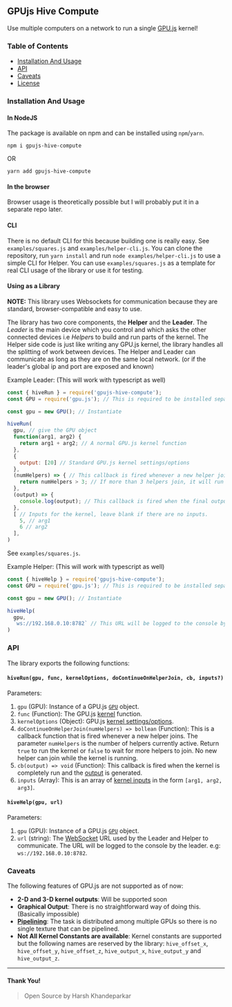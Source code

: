 ## GPUjs Hive Compute
Use multiple computers on a network to run a single [GPU.js](https://github.com/gpujs/gpu.js) kernel!

### Table of Contents
- [Installation And Usage](#installation-and-usage)
- [API](#api)
- [Caveats](#caveats)
- [License](LICENSE)

### Installation And Usage
#### In NodeJS
The package is available on npm and can be installed using `npm`/`yarn`.
```
npm i gpujs-hive-compute
```
OR
```
yarn add gpujs-hive-compute
```

#### In the browser
Browser usage is theoretically possible but I will probably put it in a separate repo later.

#### CLI
There is no default CLI for this because building one is really easy. See `examples/squares.js` and `examples/helper-cli.js`.
You can clone the repository, run `yarn install` and run `node examples/helper-cli.js` to use a simple CLI for Helper. You can use `examples/squares.js` as a template for real CLI usage of the library or use it for testing.

#### Using as a Library
**NOTE:** This library uses Websockets for communication because they are standard, browser-compatible and easy to use.

The library has two core components, the **Helper** and the **Leader**. The *Leader* is the main device which you control and which asks the other connected devices i.e *Helper*s to build and run parts of the kernel. The Helper side code is just like writing any GPU.js kernel, the library handles all the splitting of work between devices. The Helper and Leader can communicate as long as they are on the same local network. (or if the leader's global ip and port are exposed and known)

Example Leader: (This will work with typescript as well)
```js
const { hiveRun } = require('gpujs-hive-compute');
const GPU = require('gpu.js'); // This is required to be installed separately

const gpu = new GPU(); // Instantiate

hiveRun(
  gpu, // give the GPU object
  function(arg1, arg2) {
    return arg1 + arg2; // A normal GPU.js kernel function
  },
  {
    output: [20] // Standard GPU.js kernel settings/options
  },
  (numHelpers) => { // This callback is fired whenever a new helper joins. Return true
    return numHelpers > 3; // If more than 3 helpers join, it will run the kernel and during this time, no new helper can join.
  },
  (output) => {
    console.log(output); // This callback is fired when the final output is generated
  },
  [ // Inputs for the kernel, leave blank if there are no inputs.
    5, // arg1
    6 // arg2
  ],
)
```
See `examples/squares.js`.

Example Helper: (This will work with typescript as well)
```js
const { hiveHelp } = require('gpujs-hive-compute');
const GPU = require('gpu.js'); // This is required to be installed separately

const gpu = new GPU(); // Instantiate

hiveHelp(
  gpu,
  `ws://192.168.0.10:8782` // This URL will be logged to the console by the Leader and will differ from device to device.
)
```

### API
The library exports the following functions:

#### `hiveRun(gpu, func, kernelOptions, doContinueOnHelperJoin, cb, inputs?)`
Parameters:
1. `gpu` (GPU): Instance of a GPU.js [`GPU`](https://github.com/gpujs/gpu.js#gpu-settings) object.
2. `func` (Function): The GPU.js [kernel](https://github.com/gpujs/gpu.js#creating-and-running-functions) function.
3. `kernelOptions` (Object): GPU.js [kernel settings/options](https://github.com/gpujs/gpu.js#gpucreatekernel-settings).
4. `doContinueOnHelperJoin(numHelpers) => bollean` (Function): This is a callback function that is fired whenever a new helper joins. The parameter `numHelpers` is the number of helpers currently active. Return `true` to run the kernel or `false` to wait for more helpers to join. No new helper can join while the kernel is running.
5. `cb(output) => void` (Function): This callback is fired when the kernel is completely run and the [output](https://github.com/gpujs/gpu.js#creating-and-running-functions) is generated.
6. `inputs` (Array): This is an array of [kernel inputs](https://github.com/gpujs/gpu.js#accepting-input) in the form `[arg1, arg2, arg3]`.

#### `hiveHelp(gpu, url)`
Parameters:
1. `gpu` (GPU): Instance of a GPU.js [`GPU`](https://github.com/gpujs/gpu.js#gpu-settings) object.
2. `url` (string): The [WebSocket](https://developer.mozilla.org/en-US/docs/Web/API/WebSockets_API) URL used by the Leader and Helper to communicate. The URL will be logged to the console by the leader. e.g: `ws://192.168.0.10:8782`.

### Caveats
The following features of GPU.js are not supported as of now:
- **2-D and 3-D kernel outputs**: Will be supported soon
- **Graphical Output**: There is no straightforward way of doing this. (Basically impossible)
- [**Pipelining**](https://github.com/gpujs/gpu.js#pipelining): The task is distributed among multiple GPUs so there is no single texture that can be pipelined.
- **Not All Kernel Constants are available**: Kernel constants are supported but the following names are reserved by the library: `hive_offset_x`, `hive_offset_y`, `hive_offset_z`, `hive_output_x`, `hive_output_y` and `hive_output_z`.


****
#### Thank You!
> Open Source by Harsh Khandeparkar
